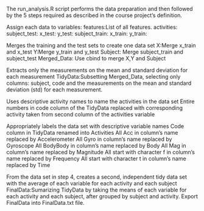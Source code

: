 The run_analysis.R script performs the data preparation and then followed by the 5 steps required as described in the course project’s definition.

Assign each data to variables:
features:List of all features.
activities:
subject_test:
x_test:
y_test:
subject_train:
x_train:
y_train:


Merges the training and the test sets to create one data set
X:Merge x_train and x_test
Y:Merge y_train and y_test
Subject: Merge subject_train and subject_test 
Merged_Data: Use cbind to merge X,Y and Subject

Extracts only the measurements on the mean and standard deviation for each measurement
TidyData:Subsetting Merged_Data, selecting only columns: subject, code and the measurements on the mean and standard deviation (std) for each measurement.

Uses descriptive activity names to name the activities in the data set
Entire numbers in code column of the TidyData replaced with corresponding activity taken from second column of the activities variable

Appropriately labels the data set with descriptive variable names
Code column in TidyData renamed into Activities
All Acc in column’s name replaced by Accelerometer
All Gyro in column’s name replaced by Gyroscope
All BodyBody in column’s name replaced by Body
All Mag in column’s name replaced by Magnitude
All start with character f in column’s name replaced by Frequency
All start with character t in column’s name replaced by Time

From the data set in step 4, creates a second, independent tidy data set with the average of each variable for each activity and each subject
FinalData:Sumarizing TidyData by taking the means of each variable for each activity and each subject, after grouped by subject and activity.
Export FinalData into FinalData.txt file.
